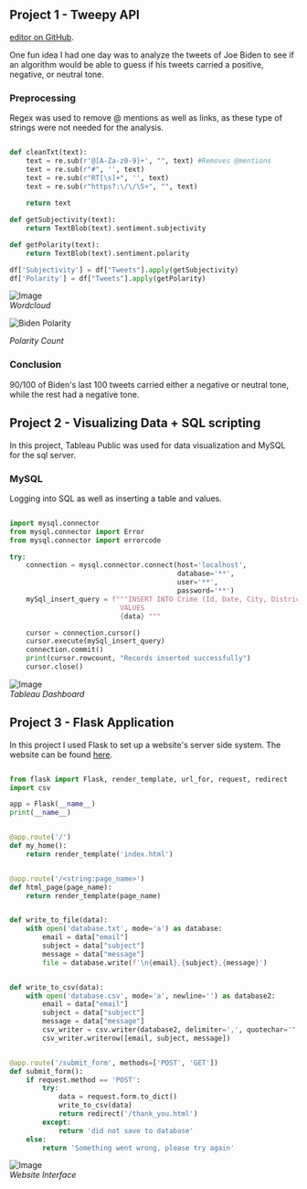 ## Project 1 - Tweepy API

[editor on GitHub](https://github.com/rtlaceste/Pages/edit/gh-pages/index.md).

One fun idea I had one day was to analyze the tweets of Joe Biden to see if an algorithm would be able to guess if his tweets carried a positive, negative, or neutral tone.

### Preprocessing

Regex was used to remove @ mentions as well as links, as these type of strings were not needed for the analysis.

```python

def cleanTxt(text):
    text = re.sub(r'@[A-Za-z0-9]+', "", text) #Removes @mentions
    text = re.sub(r"#", '', text)
    text = re.sub(r"RT[\s]+", '', text)
    text = re.sub(r"https?:\/\/\S+", "", text)
    
    return text

def getSubjectivity(text):
    return TextBlob(text).sentiment.subjectivity

def getPolarity(text):
    return TextBlob(text).sentiment.polarity

df['Subjectivity'] = df["Tweets"].apply(getSubjectivity)
df['Polarity'] = df["Tweets"].apply(getPolarity)

```


![Image](https://raw.githubusercontent.com/rtlaceste/rtlaceste.github.io/gh-pages/WordCloud.JPG)       
*Wordcloud*





![Biden Polarity](https://raw.githubusercontent.com/rtlaceste/rtlaceste.github.io/gh-pages/Biden%20Bar.JPG) 

*Polarity Count*




### Conclusion

90/100 of Biden's last 100 tweets carried either a negative or neutral tone, while the rest had a negative tone. 


## Project 2 - Visualizing Data + SQL scripting

In this project, Tableau Public was used for data visualization and MySQL for the sql server.

### MySQL

Logging into SQL as well as inserting a table and values.


```python

import mysql.connector
from mysql.connector import Error
from mysql.connector import errorcode

try:
    connection = mysql.connector.connect(host='localhost',
                                         database='**',
                                         user='**',
                                         password='**')
    mySql_insert_query = f"""INSERT INTO Crime (Id, Date, City, District) 
                           VALUES 
                           {data} """

    cursor = connection.cursor()
    cursor.execute(mySql_insert_query)
    connection.commit()
    print(cursor.rowcount, "Records inserted successfully")
    cursor.close()

```


![Image](https://raw.githubusercontent.com/rtlaceste/rtlaceste.github.io/gh-pages/Tableau.JPG)       
*Tableau Dashboard*

## Project 3 - Flask Application

In this project I used Flask to set up a website's server side system. The website can be found [here](https://rtlaceste.pythonanywhere.com/).


```python

from flask import Flask, render_template, url_for, request, redirect
import csv

app = Flask(__name__)
print(__name__)


@app.route('/')
def my_home():
    return render_template('index.html')


@app.route('/<string:page_name>')
def html_page(page_name):
    return render_template(page_name)


def write_to_file(data):
    with open('database.txt', mode='a') as database:
        email = data["email"]
        subject = data["subject"]
        message = data["message"]
        file = database.write(f'\n{email},{subject},{message}')


def write_to_csv(data):
    with open('database.csv', mode='a', newline='') as database2:
        email = data["email"]
        subject = data["subject"]
        message = data["message"]
        csv_writer = csv.writer(database2, delimiter=',', quotechar='"', quoting=csv.QUOTE_MINIMAL)
        csv_writer.writerow([email, subject, message])


@app.route('/submit_form', methods=['POST', 'GET'])
def submit_form():
    if request.method == 'POST':
        try:
            data = request.form.to_dict()
            write_to_csv(data)
            return redirect('/thank_you.html')
        except:
            return 'did not save to database'
    else:
        return 'Something went wrong, please try again'
```

![Image](https://raw.githubusercontent.com/rtlaceste/rtlaceste.github.io/main/flask.JPG)       
*Website Interface*















